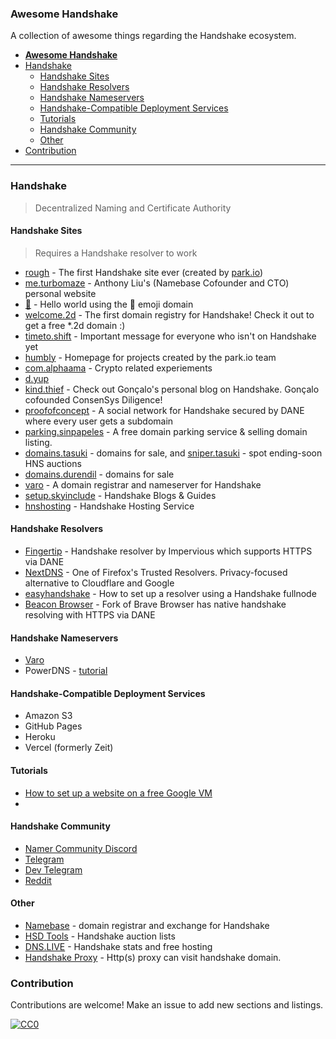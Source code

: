 ### **Awesome Handshake**

A collection of awesome things regarding the Handshake ecosystem.

- [**Awesome Handshake**](#awesome-handshake)
- [Handshake](#handshake)
  - [Handshake Sites](#handshake-sites)
  - [Handshake Resolvers](#handshake-resolvers)
  - [Handshake Nameservers](#handshake-nameservers)
  - [Handshake-Compatible Deployment Services](#handshake-compatible-deployment-services)
  - [Tutorials](#tutorials)
  - [Handshake Community](#handshake-community)
  - [Other](#other)
- [Contribution](#contribution)

---

### Handshake

> Decentralized Naming and Certificate Authority

#### Handshake Sites

> Requires a Handshake resolver to work

- [rough](http://rough./) - The first Handshake site ever (created by [park.io](https://park.io))
- [me.turbomaze](http://me.turbomaze./) - Anthony Liu's (Namebase Cofounder and CTO) personal website
- [:handshake:](http://xn--5p9h./) - Hello world using the :handshake: emoji domain
- [welcome.2d](http://welcome.2d/) - The first domain registry for Handshake! Check it out to get a free *.2d domain :)
- [timeto.shift](http://timeto.shift./) - Important message for everyone who isn't on Handshake yet
- [humbly](http://humbly./) - Homepage for projects created by the park.io team
- [com.alphaama](http://com.alphaama/) - Crypto related experiements
- [d.yup](http://d.yup./)
- [kind.thief](http://kind.thief./) - Check out Gonçalo's personal blog on Handshake. Gonçalo cofounded ConsenSys Diligence!
- [proofofconcept](https://proofofconcept/) - A social network for Handshake secured by DANE where every user gets a subdomain
- [parking.sinpapeles](http://parking.sinpapeles/) - A free domain parking service & selling domain listing.
- [domains.tasuki](http://domains.tasuki/) - domains for sale, and [sniper.tasuki](http://sniper.tasuki/) - spot ending-soon HNS auctions
- [domains.durendil](http://domains.durendil/) - domains for sale
- [varo](https://varo/) - A domain registrar and nameserver for Handshake
- [setup.skyinclude](http://setup.skyinclude/) - Handshake Blogs & Guides
- [hnshosting](http://hnshosting/) - Handshake Hosting Service

#### Handshake Resolvers
- [Fingertip](https://impervious.com/fingertip) - Handshake resolver by Impervious which supports HTTPS via DANE
- [NextDNS](https://nextdns.io) - One of Firefox's Trusted Resolvers. Privacy-focused alternative to Cloudflare and Google
- [easyhandshake](https://easyhandshake.com/) - How to set up a resolver using a Handshake fullnode
- [Beacon Browser](https://impervious.com/beacon) - Fork of Brave Browser has native handshake resolving with HTTPS via DANE

#### Handshake Nameservers
- [Varo](https://varo.domains)
- PowerDNS - [tutorial](https://blog.htools.work/posts/hns-pdns-nginx/)
  
#### Handshake-Compatible Deployment Services
- Amazon S3
- GitHub Pages
- Heroku
- Vercel (formerly Zeit)

#### Tutorials
- [How to set up a website on a free Google VM](https://www.instructables.com/Nginx-DANE-Hosting-on-Google-VM-for-Handshake/)
- 

#### Handshake Community

- [Namer Community Discord](http://namebase.community)
- [Telegram](https://t.me/handshake_hns)
- [Dev Telegram](https://t.me/hns_tech)
- [Reddit](https://reddit.com/r/handshake)

#### Other
- [Namebase](https://namebase.io) - domain registrar and exchange for Handshake
- [HSD Tools](https://hsd.tools) - Handshake auction lists
- [DNS.LIVE](https://dns.live) - Handshake stats and free hosting
- [Handshake Proxy](https://github.com/handshake-cn/handshakeproxy) - Http(s) proxy can visit handshake domain.

### Contribution

Contributions are welcome! Make an issue to add new sections and listings.

[![CC0](http://i.creativecommons.org/p/zero/1.0/88x31.png)](http://creativecommons.org/publicdomain/zero/1.0/)
